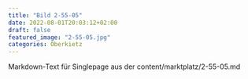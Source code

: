 ```yaml
---
title: "Bild 2-55-05"
date: 2022-08-01T20:03:12+02:00
draft: false
featured_image: "2-55-05.jpg"
categories: Oberkietz
---
```



Markdown-Text für Singlepage aus der content/marktplatz/2-55-05.md